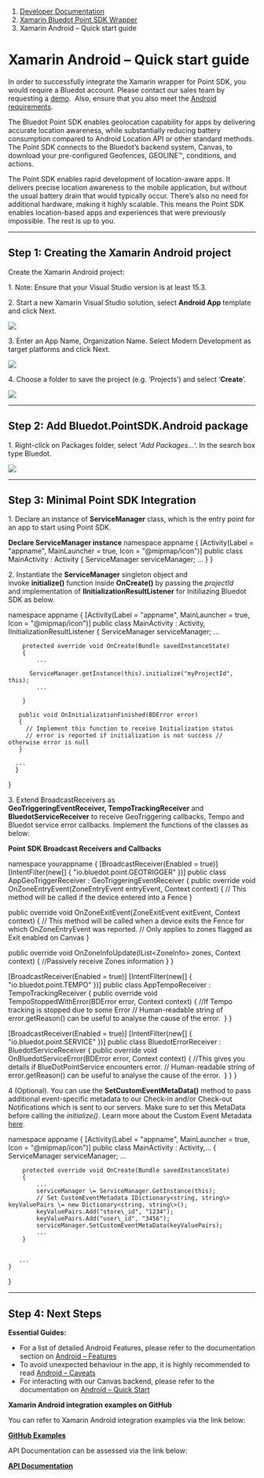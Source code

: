 1.  [Developer Documentation](https://docs.bluedot.io)
2.  [Xamarin Bluedot Point SDK Wrapper](https://docs.bluedot.io/xamarin-bluedot-wrapper/)
3.  Xamarin Android – Quick start guide

Xamarin Android – Quick start guide
===================================

In order to successfully integrate the Xamarin wrapper for Point SDK, you would require a Bluedot account. Please contact our sales team by requesting a [demo](https://bluedotinnovation.com/demo).  Also, ensure that you also meet the [Android requirements](/android-sdk/android-requirements/).

The Bluedot Point SDK enables geolocation capability for apps by delivering accurate location awareness, while substantially reducing battery consumption compared to Android Location API or other standard methods. The Point SDK connects to the Bluedot’s backend system, Canvas, to download your pre-configured Geofences, GEOLINE™, conditions, and actions.

The Point SDK enables rapid development of location-aware apps. It delivers precise location awareness to the mobile application, but without the usual battery drain that would typically occur. There’s also no need for additional hardware, making it highly scalable. This means the Point SDK enables location-based apps and experiences that were previously impossible. The rest is up to you.

* * *

Step 1: Creating the Xamarin Android project
--------------------------------------------

Create the Xamarin Android project:

1\. Note: Ensure that your Visual Studio version is at least 15.3.

2\. Start a new Xamarin Visual Studio solution, select **Android App** template and click Next.

![](http://bluedot.lionwood.software/wp-content/uploads/2018/01/Create_New_Android_App_Solution.png)

3. Enter an App Name, Organization Name. Select Modern Development as target platforms and click Next.

![](http://bluedot.lionwood.software/wp-content/uploads/2018/01/Configure_Android_App.png)

4. Choose a folder to save the project (e.g. ‘Projects’) and select ‘**Create**’.

![](http://bluedot.lionwood.software/wp-content/uploads/2018/01/Configure_Android_App_Location.png)

* * *

Step 2: Add Bluedot.PointSDK.Android package
--------------------------------------------

1\. Right-click on Packages folder, select ‘_Add Packages…_‘. In the search box type Bluedot.

![](https://docs.bluedot.io/wp-content/uploads/2021/02/Screen-Shot-2021-02-04-at-2.21.38-pm-300x197.png)

* * *

Step 3: Minimal Point SDK Integration
-------------------------------------

1. Declare an instance of **ServiceManager** class, which is the entry point for an app to start using Point SDK.

**Declare ServiceManager instance**
namespace appname
{
    \[Activity(Label \= "appname", MainLauncher \= true, Icon \= "@mipmap/icon")\]
    public class MainActivity : Activity
    {
        ServiceManager serviceManager;
        ...
    }
}

2\. Instantiate the **ServiceManager** singleton object and invoke **initialize()** function inside **OnCreate()** by passing the _projectId_ and implementation of **IInitializationResultListener** for Initiliazing Bluedot SDK as below.

namespace appname
{
    \[Activity(Label \= "appname", MainLauncher \= true, Icon \= "@mipmap/icon")\]
    public class MainActivity : Activity, IInitializationResultListener
    {
        ServiceManager serviceManager;
        ...
 
        protected override void OnCreate(Bundle savedInstanceState)
        {
            ...

          ServiceManager.getInstance(this).initialize("myProjectId", this);
            ...

        } 
       
       public void OnInitializationFinished(BDError error)
       {
         // Implement this function to receive Initialization status
         // error is reported if initialization is not success // otherwise error is null
       }

      ... 
      }
 }

3\. Extend BroadcastReceivers as **GeoTriggeringEventReceiver, TempoTrackingReceiver** and **BluedotServiceReceiver** to receive GeoTriggering callbacks, Tempo and Bluedot service error callbacks. Implement the functions of the classes as below:

**Point SDK Broadcast Receivers and Callbacks**

namespace yourappname
{
 \[BroadcastReceiver(Enabled \= true)\]
 \[IntentFilter(new\[\] { "io.bluedot.point.GEOTRIGGER" })\]
 public class AppGeoTriggerReceiver : GeoTriggeringEventReceiver
 {
   public override void OnZoneEntryEvent(ZoneEntryEvent entryEvent, Context context)
   {
      // This method will be called if the device entered into a Fence }

   public override void OnZoneExitEvent(ZoneExitEvent exitEvent, Context context)
   {
     // This method will be called when a device exits the Fence for which OnZoneEntryEvent was reported.
     // Only applies to zones flagged as Exit enabled on Canvas
   }

   public override void OnZoneInfoUpdate(IList<ZoneInfo\> zones, Context context)
   {
     //Passively receive Zones information }
 }

\[BroadcastReceiver(Enabled \= true)\]
 \[IntentFilter(new\[\] { "io.bluedot.point.TEMPO" })\]
 public class AppTempoReceiver : TempoTrackingReceiver
 {
   public override void TempoStoppedWithError(BDError error, Context context)
   {
      //If Tempo tracking is stopped due to some Error
     // Human-readable string of error.getReason() can be useful to analyse the cause of the error. 
    }
}

\[BroadcastReceiver(Enabled \= true)\]
 \[IntentFilter(new\[\] { "io.bluedot.point.SERVICE" })\]
 public class BluedotErrorReceiver : BluedotServiceReceiver
 {
   public override void OnBluedotServiceError(BDError error, Context context)
   {
      //This gives you details if BlueDotPointService encounters error. // Human-readable string of error.getReason() can be useful to analyse the cause of the error. 
    }
 }
}

4 (Optional). You can use the **SetCustomEventMetaData()** method to pass additional event-specific metadata to our Check-in and/or Check-out Notifications which is sent to our servers. Make sure to set this MetaData before calling the _initialize()_. Learn more about the Custom Event Metadata [here](https://docs.bluedot.io/custom-event-metadata/).

namespace appname
{
    \[Activity(Label \= "appname", MainLauncher \= true, Icon \= "@mipmap/icon")\]
    public class MainActivity : Activity,...
    {
        ServiceManager serviceManager;
        ...
        
      
        protected override void OnCreate(Bundle savedInstanceState)
        {
            ...
            serviceManager \= ServiceManager.GetInstance(this);
            // Set CustomEventMetadata IDictionary<string, string\> keyValuePairs \= new Dictionary<string, string\>(); 
            keyValuePairs.Add("store\_id", "1234"); 
            keyValuePairs.Add("user\_id", "3456"); 
            serviceManager.SetCustomEventMetaData(keyValuePairs); 
            ...
        }
 
 
       ...
    }
}

* * *

Step 4: Next Steps
------------------

**Essential Guides:**

*   For a list of detailed Android Features, please refer to the documentation section on [Android – Features](/android-sdk/android-features/)
*   To avoid unexpected behaviour in the app, it is highly recommended to read [Android – Caveats](/android-sdk/android-caveats/)
*   For interacting with our Canvas backend, please refer to the documentation on [Android – Quick Start](https://docs.bluedot.io/android-sdk/android-quick-start/)

**Xamarin Android integration examples on GitHub** 

You can refer to Xamarin Android integration examples via the link below:

**[GitHub Examples](https://github.com/Bluedot-Innovation/PointSDK-Xamarin-minimal-app-Android "GitHub Examples")**

API Documentation can be assessed via the link below:

**[API Documentation](https://android-docs.bluedot.io/-bluedot-s-d-k/index.html "API Documentation")**